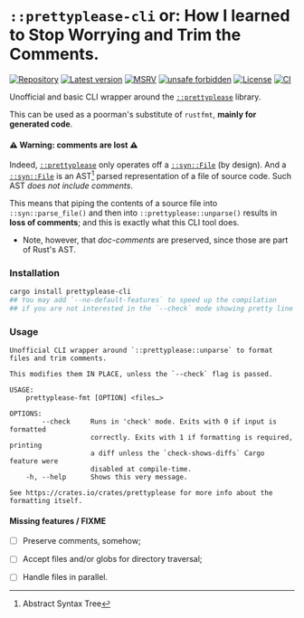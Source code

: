 # `::prettyplease-cli` or: How I learned to Stop Worrying and Trim the Comments.

[![Repository](https://img.shields.io/badge/repository-GitHub-brightgreen.svg)](
https://github.com/danielhenrymantilla/prettyplease-cli)
[![Latest version](https://img.shields.io/crates/v/prettyplease-cli.svg)](
https://crates.io/crates/prettyplease-cli)
[![MSRV](https://img.shields.io/badge/MSRV-1.58.0-white)](
https://gist.github.com/danielhenrymantilla/8e5b721b3929084562f8f65668920c33)
[![unsafe forbidden](https://img.shields.io/badge/unsafe-forbidden-success.svg)](
https://github.com/rust-secure-code/safety-dance/)
[![License](https://img.shields.io/crates/l/prettyplease-cli.svg)](
https://github.com/danielhenrymantilla/prettyplease-cli/blob/master/LICENSE-ZLIB)
[![CI](https://github.com/danielhenrymantilla/prettyplease-cli/workflows/CI/badge.svg)](
https://github.com/danielhenrymantilla/prettyplease-cli/actions)

<!-- Templated by `cargo-generate` using https://github.com/danielhenrymantilla/proc-macro-template -->

Unofficial and basic CLI wrapper around the [`::prettyplease`] library.

[`::prettyplease`]: https://docs.rs/prettyplease

This can be used as a poorman's substitute of `rustfmt`, **mainly for generated
code**.

#### ⚠️ Warning: comments are lost ⚠️

Indeed, [`::prettyplease`] only operates off a [`::syn::File`] (by design). And
a [`::syn::File`] is an AST[^1] parsed representation of a file of source code.
Such AST _does not include comments_.

[^1]: Abstract Syntax Tree

[`::syn::File`]: https://docs.rs/syn/^1.0.0/syn/struct.File.html

This means that piping the contents of a source file into
`::syn::parse_file()` and then into `::prettyplease::unparse()` results in
**loss of comments**; and this is exactly what this CLI tool does.

  - Note, however, that _doc-comments_ are preserved, since those are part of
    Rust's AST.

### Installation

```bash
cargo install prettyplease-cli
## You may add `--no-default-features` to speed up the compilation
## if you are not interested in the `--check` mode showing pretty line diffs.
```

### Usage

```console
Unofficial CLI wrapper around `::prettyplease::unparse` to format files and trim comments.

This modifies them IN PLACE, unless the `--check` flag is passed.

USAGE:
    prettyplease-fmt [OPTION] <files…>

OPTIONS:
        --check     Runs in 'check' mode. Exits with 0 if input is formatted
                    correctly. Exits with 1 if formatting is required, printing
                    a diff unless the `check-shows-diffs` Cargo feature were
                    disabled at compile-time.
    -h, --help      Shows this very message.

See https://crates.io/crates/prettyplease for more info about the formatting itself.
```

#### Missing features / FIXME

  - [ ] Preserve comments, somehow;

  - [ ] Accept files and/or globs for directory traversal;

  - [ ] Handle files in parallel.
